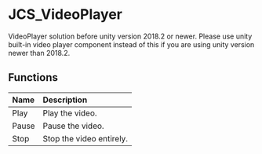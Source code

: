# JCS_VideoPlayer

VideoPlayer solution before unity version 2018.2 or newer. Please use unity
built-in video player component instead of this if you are using unity version
newer than 2018.2.

## Functions

| Name | Description |
|:---|:---|
| Play | Play the video. |
| Pause | Pause the video. |
| Stop | Stop the video entirely. |
